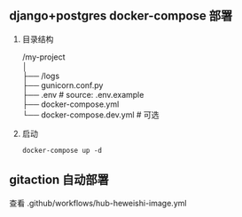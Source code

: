## django+postgres docker-compose 部署

1. 目录结构

    /my-project<br>
    │<br>
    ├── /logs<br>
    ├── gunicorn.conf.py<br>
    ├── .env # source: .env.example<br>
    ├── docker-compose.yml<br>
    └── docker-compose.dev.yml # 可选<br>


2. 启动

    ```shell
    docker-compose up -d
    ```

## gitaction 自动部署
查看 .github/workflows/hub-heweishi-image.yml

